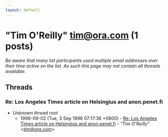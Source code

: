 ```yaml
---
layout: default
---
```


# "Tim O'Reilly" <tim@ora.com> (1 posts)

_Be aware that many list participants used multiple email addresses over their time active on the list. As such this page may not contain all threads available._

## Threads

### Re: Los Angeles Times article on Helsingius and anon.penet.fi
+ _Unknown thread root_
  + 1996-09-02 (Tue, 3 Sep 1996 07:17:36 +0800) - [Re: Los Angeles Times article on Helsingius and anon.penet.fi](/archive/1996/09/855a1bd52e6a37385241f886c2a3db73878a95fa5a9d208db87cfeee88eb8e33) - _"Tim O'Reilly" \<tim@ora.com\>_

